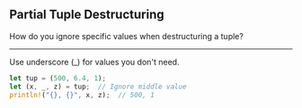 ## Partial Tuple Destructuring

How do you ignore specific values when destructuring a tuple?

---

Use underscore (_) for values you don't need.

```rust
let tup = (500, 6.4, 1);
let (x, _, z) = tup;  // Ignore middle value
println!("{}, {}", x, z);  // 500, 1
```

